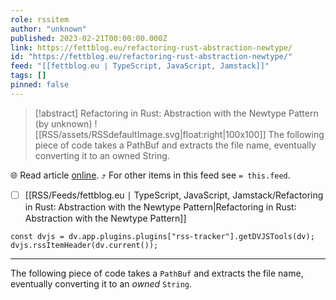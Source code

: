 ```yaml
---
role: rssitem
author: "unknown"
published: 2023-02-21T00:00:00.000Z
link: https://fettblog.eu/refactoring-rust-abstraction-newtype/
id: "https://fettblog.eu/refactoring-rust-abstraction-newtype/"
feed: "[[fettblog․eu ∣ TypeScript, JavaScript, Jamstack]]"
tags: []
pinned: false
---
```


> [!abstract] Refactoring in Rust: Abstraction with the Newtype Pattern (by unknown)
> ![[RSS/assets/RSSdefaultImage.svg|float:right|100x100]] The following piece of code takes a PathBuf and extracts the file name, eventually converting it to an owned String.

🌐 Read article [online](https://fettblog.eu/refactoring-rust-abstraction-newtype/). ⤴ For other items in this feed see `= this.feed`.

- [ ] [[RSS/Feeds/fettblog․eu ∣ TypeScript, JavaScript, Jamstack/Refactoring in Rust꞉ Abstraction with the Newtype Pattern|Refactoring in Rust꞉ Abstraction with the Newtype Pattern]]

~~~dataviewjs
const dvjs = dv.app.plugins.plugins["rss-tracker"].getDVJSTools(dv);
dvjs.rssItemHeader(dv.current());
~~~

- - -
The following piece of code takes a `PathBuf` and extracts the file name, eventually converting it to an _owned_ `String`.